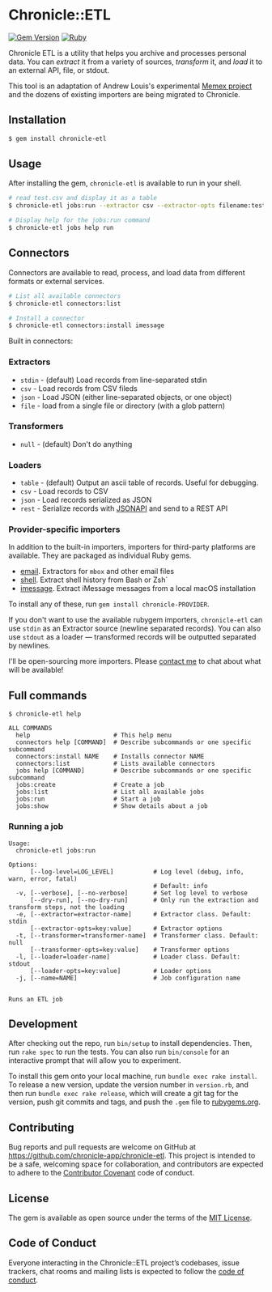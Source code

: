 # Chronicle::ETL

[![Gem Version](https://badge.fury.io/rb/chronicle-etl.svg)](https://badge.fury.io/rb/chronicle-etl) [![Ruby](https://github.com/chronicle-app/chronicle-etl/actions/workflows/ruby.yml/badge.svg)](https://github.com/chronicle-app/chronicle-etl/actions/workflows/ruby.yml)

Chronicle ETL is a utility that helps you archive and processes personal data. You can *extract* it from a variety of sources, *transform* it, and *load* it to an external API, file, or stdout.

This tool is an adaptation of Andrew Louis's experimental [Memex project](https://hyfen.net/memex) and the dozens of existing importers are being migrated to Chronicle.

## Installation

```bash
$ gem install chronicle-etl
```

## Usage

After installing the gem, `chronicle-etl` is available to run in your shell.

```bash
# read test.csv and display it as a table
$ chronicle-etl jobs:run --extractor csv --extractor-opts filename:test.csv --loader table

# Display help for the jobs:run command
$ chronicle-etl jobs help run
```

## Connectors

Connectors are available to read, process, and load data from different formats or external services.

```bash
# List all available connectors
$ chronicle-etl connectors:list

# Install a connector
$ chronicle-etl connectors:install imessage
```

Built in connectors:

### Extractors
- `stdin` - (default) Load records from line-separated stdin
- `csv` - Load records from CSV fileds
- `json` - Load JSON (either line-separated objects, or one object)
- `file` - load from a single file or directory (with a glob pattern)

### Transformers
- `null` - (default) Don't do anything

### Loaders
- `table` - (default) Output an ascii table of records. Useful for debugging.
- `csv` - Load records to CSV
- `json` - Load records serialized as JSON
- `rest` - Serialize records with [JSONAPI](https://jsonapi.org/) and send to a REST API

### Provider-specific importers

In addition to the built-in importers, importers for third-party platforms are available. They are packaged as individual Ruby gems.

- [email](https://github.com/chronicle-app/chronicle-email). Extractors for `mbox` and other email files
- [shell](https://github.com/chronicle-app/chronicle-shell). Extract shell history from Bash or Zsh`
- [imessage](https://github.com/chronicle-app/chronicle-imessage). Extract iMessage messages from a local macOS installation

To install any of these, run `gem install chronicle-PROVIDER`. 

If you don't want to use the available rubygem importers, `chronicle-etl` can use `stdin` as an Extractor source (newline separated records). You can also use `stdout` as a loader — transformed records will be outputted separated by newlines.

I'll be open-sourcing more importers. Please [contact me](mailto:andrew@hyfen.net) to chat about what will be available!

## Full commands

```
$ chronicle-etl help 

ALL COMMANDS
  help                       # This help menu
  connectors help [COMMAND]  # Describe subcommands or one specific subcommand
  connectors:install NAME    # Installs connector NAME
  connectors:list            # Lists available connectors
  jobs help [COMMAND]        # Describe subcommands or one specific subcommand
  jobs:create                # Create a job
  jobs:list                  # List all available jobs
  jobs:run                   # Start a job
  jobs:show                  # Show details about a job
```

### Running a job

```
Usage:
  chronicle-etl jobs:run

Options:
      [--log-level=LOG_LEVEL]           # Log level (debug, info, warn, error, fatal)
                                        # Default: info
  -v, [--verbose], [--no-verbose]       # Set log level to verbose
      [--dry-run], [--no-dry-run]       # Only run the extraction and transform steps, not the loading
  -e, [--extractor=extractor-name]      # Extractor class. Default: stdin
      [--extractor-opts=key:value]      # Extractor options
  -t, [--transformer=transformer-name]  # Transformer class. Default: null
      [--transformer-opts=key:value]    # Transformer options
  -l, [--loader=loader-name]            # Loader class. Default: stdout
      [--loader-opts=key:value]         # Loader options
  -j, [--name=NAME]                     # Job configuration name


Runs an ETL job
```

## Development

After checking out the repo, run `bin/setup` to install dependencies. Then, run `rake spec` to run the tests. You can also run `bin/console` for an interactive prompt that will allow you to experiment.

To install this gem onto your local machine, run `bundle exec rake install`. To release a new version, update the version number in `version.rb`, and then run `bundle exec rake release`, which will create a git tag for the version, push git commits and tags, and push the `.gem` file to [rubygems.org](https://rubygems.org).

## Contributing

Bug reports and pull requests are welcome on GitHub at https://github.com/chronicle-app/chronicle-etl. This project is intended to be a safe, welcoming space for collaboration, and contributors are expected to adhere to the [Contributor Covenant](http://contributor-covenant.org) code of conduct.

## License

The gem is available as open source under the terms of the [MIT License](https://opensource.org/licenses/MIT).

## Code of Conduct

Everyone interacting in the Chronicle::ETL project’s codebases, issue trackers, chat rooms and mailing lists is expected to follow the [code of conduct](https://github.com/chronicle-app/chronicle-etl/blob/master/CODE_OF_CONDUCT.md).
